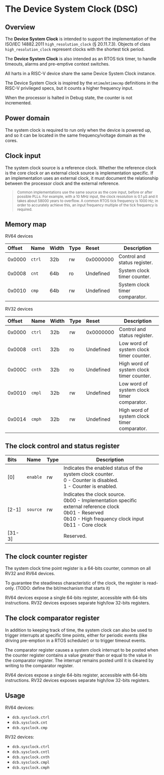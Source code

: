 # The Device System Clock (DSC)

## Overview

The **Device System Clock** is intended to support the implementation of the ISO/IEC 14882.2011 
`high_resolution_clock` (§ 20.11.7.3). Objects of class `high_resolution_clock` represent clocks 
with the shortest tick period.

The **Device System Clock** is also intended as an RTOS tick timer, to handle timeouts, alarms and pre-emptive context switches.

All harts in a RISC-V device share the same Device System Clock instance.

The Device System Clock is inspired by the `mtime`/`mtimecmp` definitions in the RISC-V 
privileged specs, but it counts a higher frequency input.

When the processor is halted in Debug state, the counter is not incremented.

## Power domain

The system clock is required to run only when the device is powered up, and so it can be 
located in the same frequency/voltage domain as the cores.

## Clock input

The system clock source is a reference clock. Whether the reference clock is the core clock or an external clock source is implementation specific. If an implementation uses an external clock, it must document the relationship between the processor clock and the external reference. 

> <sup>Common implementations use the same source as the core input, before or after possible PLLs. 
For example, with a 10 MHz input, the clock resolution 
is 0.1 µS and it takes about 58000 years to overflow. A common RTOS tick frequency is 1000 Hz; in order to accurately achieve this, an input frequency multiple of the tick frequency is required. </sup>

## Memory map

RV64 devices

| Offset | Name | Width | Type | Reset | Description | 
|:-------|:-----|:------|:-----|:------|-------------|
| 0x0000 | `ctrl` | 32b | rw | 0x0000000 | Control and status register. |
| 0x0008 | `cnt` | 64b | ro | Undefined | System clock timer counter. |
| 0x0010 | `cmp` | 64b | rw | Undefined | System clock timer comparator. |

RV32 devices

| Offset | Name | Width | Type | Reset | Description | 
|:-------|:-----|:------|:-----|:------|-------------|
| 0x0000 | `ctrl` | 32b | rw | 0x0000000 | Control and status register. |
| 0x0008 | `cntl` | 32b | ro | Undefined | Low word of system clock timer counter. |
| 0x000C | `cnth` | 32b | ro | Undefined | High word of system clock timer counter. |
| 0x0010 | `cmpl` | 32b | rw | Undefined | Low word of system clock timer comparator. |
| 0x0014 | `cmph` | 32b | rw | Undefined | High word of system clock timer comparator. |

## The clock control and status register

| Bits | Name | Type | Description |
|:-----|:-----|:-----|-------------|
| [0] | `enable` | rw | Indicates the enabled status of the system clock counter. <br> 0 - Counter is disabled. <br> 1 - Counter is enabled. |
| [2-1] | `source` | rw | Indicates the clock source. <br> 0b00 - Implementation specific external reference clock <br> 0b01 - Reserved <br> 0b10 - High frequency clock input <br> 0b11 - Core clock |
| [31-3] ||| Reserved. |

## The clock counter register

The system clock time point register is a 64-bits counter, common on all RV32 and RV64 devices.

To guarantee the steadiness characteristic of the clock, the register is read-only. 
(TODO: define the bit/mechanism that starts it)

RV64 devices expose a single 64-bits register, accessible with 64-bits instructions. 
RV32 devices exposes separate high/low 32-bits registers.

## The clock comparator register

In addition to keeping track of time, the system clock can also be used to trigger 
interrupts at specific time points, either for periodic events (like driving 
pre-emption in a RTOS scheduler) or to trigger timeout events.

The comparator register causes a system clock interrupt to be posted when the 
counter register 
contains a value greater than or equal to the value in the comparator register.
The interrupt remains posted until it is cleared by writing to the comparator register.

RV64 devices expose a single 64-bits register, accessible with 64-bits instructions. 
RV32 devices exposes separate high/low 32-bits registers.

## Usage

RV64 devices:

- `dcb.sysclock.ctrl`
- `dcb.sysclock.cnt` 
- `dcb.sysclock.cmp` 

RV32 devices:

- `dcb.sysclock.ctrl`
- `dcb.sysclock.cntl`
- `dcb.sysclock.cnth`
- `dcb.sysclock.cmpl`
- `dcb.sysclock.cmph`
